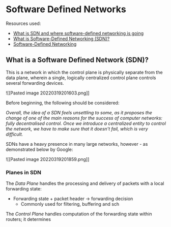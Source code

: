# Software Defined Networks
Resources used:
- [What is SDN and where software-defined networking is going](https://www.networkworld.com/article/3209131/what-sdn-is-and-where-its-going.html)
- [What is Software-Defined Networking (SDN)?](https://www.vmware.com/topics/glossary/content/software-defined-networking)
- [Software-Defined Networking](https://www.cisco.com/c/en_uk/solutions/software-defined-networking/overview.html)

## What is a Software Defined Network (SDN)?
This is a network in which the control plane is physically separate from the data plane, wherein a single, logically centralized control plane controls several forwarding devices.

![[Pasted image 20220319201603.png]]

Before beginning, the following should be considered:

*Overall, the idea of a SDN feels unsettling to some, as it proposes the change of one of the main reasons for the success of computer networks: fully decentralised control. Once we introduce a centralized entity to control the network, we have to make sure that it doesn't fail, which is very difficult.*

SDNs have a heavy presence in many large networks, however - as demonstrated below by Google:

![[Pasted image 20220319201859.png]]

### Planes in SDN
The *Data Plane* handles the processing and delivery of packets with a local forwarding state:
- Forwarding state + packet header -> forwarding decision
	- Commonly used for filtering, buffering and sch

 The *Control Plane* handles computation of the forwarding state within routers; it determines 